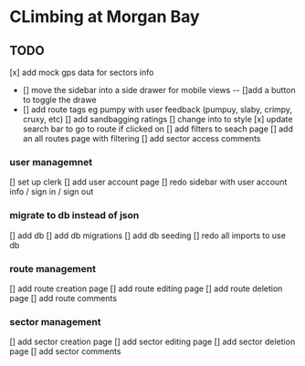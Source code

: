 # CLimbing at Morgan Bay

## TODO

[x] add mock gps data for sectors info

- [] move the sidebar into a side drawer for mobile views
  -- []add a button to toggle the drawe
- [] add route tags eg pumpy with user feedback (pumpuy, slaby, crimpy, cruxy, etc)
  [] add sandbagging ratings
  [] change into to style
  [x] update search bar to go to route if clicked on
  [] add filters to seach page
  [] add an all routes page with filtering
  [] add sector access comments

### user managemnet

[] set up clerk
[] add user account page
[] redo sidebar with user account info / sign in / sign out

### migrate to db instead of json

[] add db
[] add db migrations
[] add db seeding
[] redo all imports to use db

### route management

[] add route creation page
[] add route editing page
[] add route deletion page
[] add route comments

### sector management

[] add sector creation page
[] add sector editing page
[] add sector deletion page
[] add sector comments
